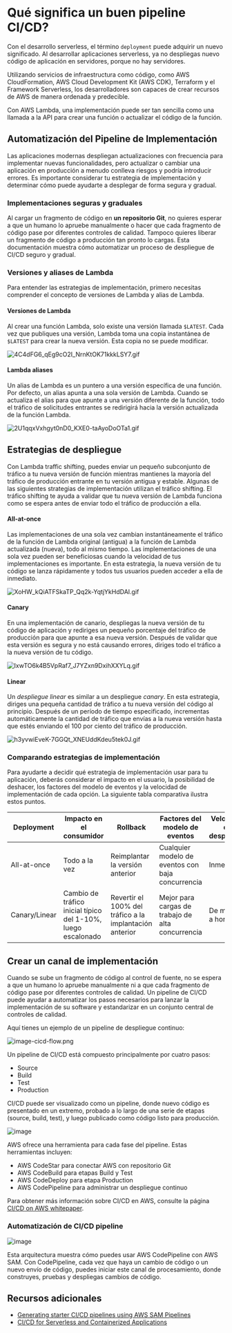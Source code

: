 # Qué significa un buen pipeline CI/CD?

Con el desarrollo serverless, el término `deployment` puede adquirir un nuevo significado. Al desarrollar aplicaciones 
serverless, ya no despliegas nuevo código de aplicación en servidores, porque no hay servidores.

Utilizando servicios de infraestructura como código, como AWS CloudFormation, AWS Cloud Development Kit (AWS CDK), 
Terraform y el Framework Serverless, los desarrolladores son capaces de crear recursos de AWS de manera ordenada y predecible.

Con AWS Lambda, una implementación puede ser tan sencilla como una llamada a la API para crear una función 
o actualizar el código de la función.

## Automatización del Pipeline de Implementación

Las aplicaciones modernas despliegan actualizaciones con frecuencia para implementar nuevas funcionalidades, 
pero actualizar o cambiar una aplicación en producción a menudo conlleva riesgos y podría introducir errores. 
Es importante considerar tu estrategia de implementación y determinar cómo puede ayudarte a desplegar 
de forma segura y gradual.

### Implementaciones seguras y graduales

Al cargar un fragmento de código en **un repositorio Git**, no quieres esperar a que un humano lo apruebe manualmente 
o hacer que cada fragmento de código pase por diferentes controles de calidad. Tampoco quieres liberar un fragmento 
de código a producción tan pronto lo cargas. Esta documentación muestra cómo automatizar un proceso de despliegue 
de CI/CD seguro y gradual.

### Versiones y aliases de Lambda
Para entender las estrategias de implementación, primero necesitas comprender el concepto de versiones de Lambda y alias de Lambda.

#### Versiones de Lambda

Al crear una función Lambda, solo existe una versión llamada `$LATEST`. Cada vez que publiques una versión, 
Lambda toma una copia instantánea de `$LATEST` para crear la nueva versión. Esta copia no se puede modificar.

![4C4dFG6_qEg9cO2I_NrnKtOK71kkkLSY7.gif](4C4dFG6_qEg9cO2I_NrnKtOK71kkkLSY7.gif)

#### Lambda aliases

Un alias de Lambda es un puntero a una versión específica de una función. Por defecto, un alias apunta a una 
sola versión de Lambda. Cuando se actualiza el alias para que apunte a una versión diferente de la función, 
todo el tráfico de solicitudes entrantes se redirigirá hacia la versión actualizada de la función Lambda.

![2U1qqxVxhgyt0nD0_KXE0-taAyoDoOTa1.gif](2U1qqxVxhgyt0nD0_KXE0-taAyoDoOTa1.gif)

## Estrategias de despliegue

Con Lambda traffic shifting, puedes enviar un pequeño subconjunto de tráfico a tu nueva versión de función mientras 
mantienes la mayoría del tráfico de producción entrante en tu versión antigua y estable. Algunas de las siguientes 
strategias de implementación utilizan el tráfico shifting. El tráfico shifting te ayuda a validar que tu nueva 
versión de Lambda funciona como se espera antes de enviar todo el tráfico de producción a ella.

#### All-at-once

Las implementaciones de una sola vez cambian instantáneamente el tráfico de la función de Lambda original (antigua) 
a la función de Lambda actualizada (nueva), todo al mismo tiempo. Las implementaciones de una sola vez pueden 
ser beneficiosas cuando la velocidad de tus implementaciones es importante. En esta estrategia, la nueva versión 
de tu código se lanza rápidamente y todos tus usuarios pueden acceder a ella de inmediato.

![XoHW_kQiATFSkaTP_Qq2k-YqtjYkHdDAI.gif](XoHW_kQiATFSkaTP_Qq2k-YqtjYkHdDAI.gif)

#### Canary

En una implementación de canario, despliegas la nueva versión de tu código de aplicación y rediriges un pequeño 
porcentaje del tráfico de producción para que apunte a esa nueva versión. Después de validar que esta versión 
es segura y no está causando errores, diriges todo el tráfico a la nueva versión de tu código.

![IxwTO6k4B5VpRaf7_J7YZxn9DxihXXYLq.gif](IxwTO6k4B5VpRaf7_J7YZxn9DxihXXYLq.gif)

#### Linear

Un *despliegue linear* es similar a un despliegue *canary*. En esta estrategia, diriges una pequeña cantidad 
de tráfico a tu nueva versión del código al principio. Después de un período de tiempo especificado, 
incrementas automáticamente la cantidad de tráfico que envías a la nueva versión hasta que estés enviando 
el 100 por ciento del tráfico de producción. 

![h3yvwiEveK-7GGQt_XNEUddKdeu5tek0J.gif](h3yvwiEveK-7GGQt_XNEUddKdeu5tek0J.gif)

### Comparando estrategias de implementación

Para ayudarte a decidir qué estrategia de implementación usar para tu aplicación, deberás considerar el impacto en 
el usuario, la posibilidad de deshacer, los factores del modelo de eventos y la velocidad de implementación de cada opción. 
La siguiente tabla comparativa ilustra estos puntos.

| Deployment    | Impacto en el consumidor                                     | Rollback                                                | Factores del modelo de eventos                    | Velocidad de despliegue |
|---------------|--------------------------------------------------------------|---------------------------------------------------------|---------------------------------------------------|-------------------------|
| All-at-once   | Todo a la vez                                                | Reimplantar la versión anterior                         | Cualquier modelo de eventos con baja concurrencia | Inmediato               |
| Canary/Linear | Cambio de tráfico inicial típico del 1-10%, luego escalonado | Revertir el 100% del tráfico a la implantación anterior | Mejor para cargas de trabajo de alta concurrencia | De minutos a horas      |

## Crear un canal de implementación

Cuando se sube un fragmento de código al control de fuente, no se espera a que un humano lo apruebe manualmente ni
a que cada fragmento de código pase por diferentes controles de calidad. Un pipeline de CI/CD puede ayudar 
a automatizar los pasos necesarios para lanzar la implementación de su software y estandarizar en un conjunto 
central de controles de calidad. 

Aquí tienes un ejemplo de un pipeline de despliegue continuo:

![image-cicd-flow.png](image-cicd-flow.png)

Un pipeline de CI/CD está compuesto principalmente por cuatro pasos: 

* Source
* Build
* Test
* Production

CI/CD puede ser visualizado como un pipeline, donde nuevo código es presentado en un extremo, probado 
a lo largo de una serie de etapas (source, build, test), y luego publicado como código listo para producción.

![image](https://explore.skillbuilder.aws/files/a/w/aws_prod1_docebosaas_com/1728054000/OkLFRSay1U8Sv7H0Idus2Q/tincan/675621_1654804371_p1g5509l8kdo9ri4lrh1vhpr5f4_zip/assets/DZ1UoaCWMfRMXFVp_ky8CN063ZfgTWXbv.jpg)

AWS ofrece una herramienta para cada fase del pipeline. Estas herramientas incluyen:

* AWS CodeStar para conectar AWS con repositorio Git
* AWS CodeBuild para etapas Build y Test
* AWS CodeDeploy para etapa Production
* AWS CodePipeline para administrar un despliegue continuo

Para obtener más información sobre CI/CD en AWS, consulte la página [CI/CD on AWS whitepaper](https://docs.aws.amazon.com/whitepapers/latest/cicd_for_5g_networks_on_aws/cicd-on-aws.html).


### Automatización de CI/CD pipeline

![image](https://explore.skillbuilder.aws/files/a/w/aws_prod1_docebosaas_com/1728054000/OkLFRSay1U8Sv7H0Idus2Q/tincan/675621_1654804371_p1g5509l8kdo9ri4lrh1vhpr5f4_zip/assets/MGQJYdFXiGyUhga2_1WZyHTw-qYqrfmAF.jpg)

Esta arquitectura muestra cómo puedes usar AWS CodePipeline con AWS SAM. Con CodePipeline, cada vez que haya 
un cambio de código o un nuevo envío de código, puedes iniciar este canal de procesamiento, donde construyes, 
pruebas y despliegas cambios de código.

## Recursos adicionales

* [Generating starter CI/CD pipelines using AWS SAM Pipelines](https://docs.aws.amazon.com/serverless-application-model/latest/developerguide/serverless-generating-example-ci-cd.html)
* [CI/CD for Serverless and Containerized Applications](https://www.youtube.com/watch?v=01ewawuL-IY&t=419s)
